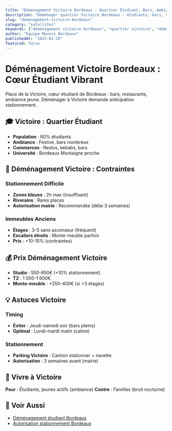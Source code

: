 ```yaml
---
title: "Déménagement Victoire Bordeaux : Quartier Étudiant, Bars, Ambiance Jeune"
description: "Déménager quartier Victoire Bordeaux : étudiants, bars, vie nocturne, immeubles anciens. Stationnement difficile, prix moyens. Conseils pratiques."
slug: "demenagement-victoire-bordeaux"
category: "satellites"
keywords: ["déménagement victoire bordeaux", "quartier victoire", "déménager victoire", "place victoire bordeaux", "quartier étudiant bordeaux"]
author: "Équipe Moverz Bordeaux"
publishedAt: "2025-01-25"
featured: false
---
```


# Déménagement Victoire Bordeaux : Cœur Étudiant Vibrant

Place de la Victoire, cœur étudiant de Bordeaux : bars, restaurants, ambiance jeune. Déménager à Victoire demande anticipation stationnement.

## 🎓 Victoire : Quartier Étudiant

- **Population** : 60% étudiants
- **Ambiance** : Festive, bars nombreux
- **Commerces** : Restos, kebabs, bars
- **Université** : Bordeaux Montaigne proche

## 🚛 Déménagement Victoire : Contraintes

### Stationnement Difficile
- **Zones bleues** : 2h max (insuffisant)
- **Riverains** : Rares places
- **Autorisation mairie** : Recommandée (délai 3 semaines)

### Immeubles Anciens
- **Étages** : 3-5 sans ascenseur (fréquent)
- **Escaliers étroits** : Monte-meuble parfois
- **Prix** : +10-15% (contraintes)

## 💰 Prix Déménagement Victoire

- **Studio** : 550-850€ (+10% stationnement)
- **T2** : 1 000-1 600€
- **Monte-meuble** : +250-400€ (si >3 étages)

## 💡 Astuces Victoire

### Timing
- **Éviter** : Jeudi-samedi soir (bars pleins)
- **Optimal** : Lundi-mardi matin (calme)

### Stationnement
- **Parking Victoire** : Camion stationner + navette
- **Autorisation** : 3 semaines avant (mairie)

## 🎉 Vivre à Victoire

**Pour** : Étudiants, jeunes actifs (ambiance)
**Contre** : Familles (bruit nocturne)

## 🔗 Voir Aussi

- [Déménagement étudiant Bordeaux](/blog/satellites/demenagement-etudiant-bordeaux-pas-cher)
- [Autorisation stationnement Bordeaux](/blog/satellites/autorisation-stationnement-bordeaux)

